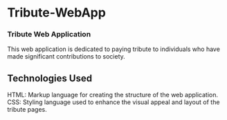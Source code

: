 # Tribute-WebApp
### Tribute Web Application
This web application is dedicated to paying tribute to individuals who have made significant contributions to society.
## Technologies Used
HTML: Markup language for creating the structure of the web application.
CSS: Styling language used to enhance the visual appeal and layout of the tribute pages.
